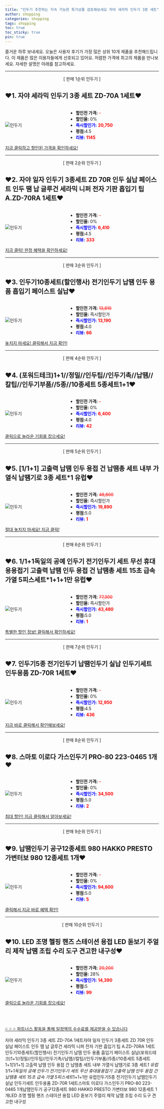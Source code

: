 ```yaml
---
title: "인두기 추천하는 지속 가능한 특가상품 검토해보세요 자야 세라믹 인두기 3종 세트"
author: shopping
categories: shopping
tags: shopping
toc: true
toc_sticky: true
pin: true
---
```

즐거운 하루 보내세요. 오늘은 사용자 후기가 가장 많은 상위 10개 제품을 추천해드립니다. 이 제품은 많은 이용자들에게 선호되고 있어요. 저렴한 가격에 최고의 제품을 만나보세요. 자세한 설명은 아래를 참고하세요.

---
<p class="toplist" style="margin: 0 auto; display: block; width: fit-content;">[ 판매 1순위 인두기 ]</p>

<h2><strong>❤️1. 자야 세라믹 인두기 3종 세트 ZD-70A 1세트❤️</strong></h2>

<div style="display: flex; align-items: center;">
    <div style="flex: 0.4;">
        <img src="https://thumbnail8.coupangcdn.com/thumbnails/remote/230x230ex/image/retail/images/2020/07/06/20/4/7ace12f2-54ea-4c7b-9e1c-d2b1c78e4db2.jpg" alt="인두기" style="max-width: 100%;">
    </div>
    <div style="flex: 0.6; margin-left: 10px;">
        <ul>
            <li><strong>할인전 가격:</strong> <del style="color: red;">-</del></li>
            <li><strong>할인율:</strong> 0%</li>
            <li><span style='color:blue'><strong>즉시할인가:</strong></span> <span style='color:red'><strong>20,750</strong></span></li>
            <li><strong>평점:</strong>4.5</li>
            <li><span style='color:blue'><strong>리뷰:</strong></span> <span style='color:red'><strong>1145</strong></span></li>
        </ul>
    </div>
</div>
<div class="center">
    <a href="https://selin100587001.github.io?lptag=AF9450613&subid=githubio&pageKey=1814438731&traceid=V0-153&itemId=3088075338&vendorItemId=71075921831" class="myButton">
        지금 클릭하고 할인된 가격을 확인하세요!
    </a>
</div>


---
<p class="toplist" style="margin: 0 auto; display: block; width: fit-content;">[ 판매 2순위 인두기 ]</p>

<h2><strong>❤️2. 자야 일자 인두기 3종세트 ZD 70R 인두 실납 페이스트 인두 땜 납 글루건 세라믹 니퍼 전자 기판 흡입기 팁 A.ZD-70RA 1세트❤️</strong></h2>

<div style="display: flex; align-items: center;">
    <div style="flex: 0.4;">
        <img src="https://thumbnail8.coupangcdn.com/thumbnails/remote/230x230ex/image/vendor_inventory/images/2019/01/24/14/9/aa2daf9e-3f89-4351-a52a-c94b42663f65.jpg" alt="인두기" style="max-width: 100%;">
    </div>
    <div style="flex: 0.6; margin-left: 10px;">
        <ul>
            <li><strong>할인전 가격:</strong> <del style="color: red;">-</del></li>
            <li><strong>할인율:</strong> 0%</li>
            <li><span style='color:blue'><strong>즉시할인가:</strong></span> <span style='color:red'><strong>6,410</strong></span></li>
            <li><strong>평점:</strong>4.5</li>
            <li><span style='color:blue'><strong>리뷰:</strong></span> <span style='color:red'><strong>333</strong></span></li>
        </ul>
    </div>
</div>
<div class="center">
    <a href="https://selin100587001.github.io?lptag=AF9450613&subid=githubio&pageKey=1126610259&traceid=V0-153&itemId=2092932756&vendorItemId=4326467882" class="myButton">
        지금 클릭! 한정 혜택을 확인하세요!
    </a>
</div>


---
<p class="toplist" style="margin: 0 auto; display: block; width: fit-content;">[ 판매 3순위 인두기 ]</p>

<h2><strong>❤️3. 인두기10종세트(할인행사) 전기인두기 납땜 인두 용품 흡입기 페이스트 실납❤️</strong></h2>

<div style="display: flex; align-items: center;">
    <div style="flex: 0.4;">
        <img src="https://thumbnail7.coupangcdn.com/thumbnails/remote/230x230ex/image/vendor_inventory/c54d/7518f7ad59a665bfb12e733f63fdd00ea95ae54499db4e825e237b0c3597.jpg" alt="인두기" style="max-width: 100%;">
    </div>
    <div style="flex: 0.6; margin-left: 10px;">
        <ul>
            <li><strong>할인전 가격:</strong> <del style="color: red;">13,810</del></li>
            <li><strong>할인율:</strong> 즉시할인가</li>
            <li><span style='color:blue'><strong>즉시할인가:</strong></span> <span style='color:red'><strong>13,190</strong></span></li>
            <li><strong>평점:</strong>4.0</li>
            <li><span style='color:blue'><strong>리뷰:</strong></span> <span style='color:red'><strong>66</strong></span></li>
        </ul>
    </div>
</div>
<div class="center">
    <a href="https://selin100587001.github.io?lptag=AF9450613&subid=githubio&pageKey=295650461&traceid=V0-153&itemId=932284053&vendorItemId=5434128145" class="myButton">
        놓치지 마세요! 클릭해서 지금 확인!
    </a>
</div>


---
<p class="toplist" style="margin: 0 auto; display: block; width: fit-content;">[ 판매 4순위 인두기 ]</p>

<h2><strong>❤️4. (포워드테크)1+1//정밀//인두팁//인두기촉//납땜//칼팁//인두기부품//5종//10종세트 5종세트1+1❤️</strong></h2>

<div style="display: flex; align-items: center;">
    <div style="flex: 0.4;">
        <img src="https://thumbnail9.coupangcdn.com/thumbnails/remote/230x230ex/image/vendor_inventory/35a8/070b268db92fc478db23e2724267ee2ff3272fdf35f00ff1f70d187294a7.jpg" alt="인두기" style="max-width: 100%;">
    </div>
    <div style="flex: 0.6; margin-left: 10px;">
        <ul>
            <li><strong>할인전 가격:</strong> <del style="color: red;">-</del></li>
            <li><strong>할인율:</strong> 0%</li>
            <li><span style='color:blue'><strong>즉시할인가:</strong></span> <span style='color:red'><strong>6,400</strong></span></li>
            <li><strong>평점:</strong>4.0</li>
            <li><span style='color:blue'><strong>리뷰:</strong></span> <span style='color:red'><strong>42</strong></span></li>
        </ul>
    </div>
</div>
<div class="center">
    <a href="https://selin100587001.github.io?lptag=AF9450613&subid=githubio&pageKey=7507744702&traceid=V0-153&itemId=19665915740&vendorItemId=86760531684" class="myButton">
        클릭으로 놀라운 기회를 잡으세요!
    </a>
</div>


---
<p class="toplist" style="margin: 0 auto; display: block; width: fit-content;">[ 판매 5순위 인두기 ]</p>

<h2><strong>❤️5. [1/1+1] 고출력 납땜 인두 용접 건 납땜총 세트 내부 가열식 납땜기로 3종 세트*1 유럽❤️</strong></h2>

<div style="display: flex; align-items: center;">
    <div style="flex: 0.4;">
        <img src="https://thumbnail8.coupangcdn.com/thumbnails/remote/230x230ex/image/vendor_inventory/e90d/c98b5a7c0321f63fb7f61c70fad3608edce3642995f6d3a9ccca114f4ce9.png" alt="인두기" style="max-width: 100%;">
    </div>
    <div style="flex: 0.6; margin-left: 10px;">
        <ul>
            <li><strong>할인전 가격:</strong> <del style="color: red;">48,800</del></li>
            <li><strong>할인율:</strong> 즉시할인가</li>
            <li><span style='color:blue'><strong>즉시할인가:</strong></span> <span style='color:red'><strong>19,890</strong></span></li>
            <li><strong>평점:</strong>5.0</li>
            <li><span style='color:blue'><strong>리뷰:</strong></span> <span style='color:red'><strong>1</strong></span></li>
        </ul>
    </div>
</div>
<div class="center">
    <a href="https://selin100587001.github.io?lptag=AF9450613&subid=githubio&pageKey=8161885004&traceid=V0-153&itemId=23271703411&vendorItemId=90304026247" class="myButton">
        절대 놓치지 마세요! 지금 클릭!
    </a>
</div>


---
<p class="toplist" style="margin: 0 auto; display: block; width: fit-content;">[ 판매 6순위 인두기 ]</p>

<h2><strong>❤️6. 1/1+1독일의 공예 인두기 전기인두기 세트 무선 휴대용용접기 고출력 납땜 인두 용접 건 납땜총 세트 15초 급속 가열 5피스세트*1+1+1만 유럽❤️</strong></h2>

<div style="display: flex; align-items: center;">
    <div style="flex: 0.4;">
        <img src="https://thumbnail7.coupangcdn.com/thumbnails/remote/230x230ex/image/vendor_inventory/5406/6055a24564436e17e9d01985762b46a4cd7231d07afb775199c36ef66866.png" alt="인두기" style="max-width: 100%;">
    </div>
    <div style="flex: 0.6; margin-left: 10px;">
        <ul>
            <li><strong>할인전 가격:</strong> <del style="color: red;">77,300</del></li>
            <li><strong>할인율:</strong> 즉시할인가</li>
            <li><span style='color:blue'><strong>즉시할인가:</strong></span> <span style='color:red'><strong>43,480</strong></span></li>
            <li><strong>평점:</strong>5.0</li>
            <li><span style='color:blue'><strong>리뷰:</strong></span> <span style='color:red'><strong>1</strong></span></li>
        </ul>
    </div>
</div>
<div class="center">
    <a href="https://selin100587001.github.io?lptag=AF9450613&subid=githubio&pageKey=8211668758&traceid=V0-153&itemId=23572657812&vendorItemId=90598595485" class="myButton">
        특별한 할인 정보! 클릭해서 확인하세요!
    </a>
</div>


---
<p class="toplist" style="margin: 0 auto; display: block; width: fit-content;">[ 판매 7순위 인두기 ]</p>

<h2><strong>❤️7. 인두기5종 전기인두기 납땜인두기 실납 인두기세트 인두용품 ZD-70R 1세트❤️</strong></h2>

<div style="display: flex; align-items: center;">
    <div style="flex: 0.4;">
        <img src="https://thumbnail7.coupangcdn.com/thumbnails/remote/230x230ex/image/vendor_inventory/3dd0/2e8f5015ec550289aa7e30be2c42c65ebc59973311fe31ea46e89fc1c6fd.jpg" alt="인두기" style="max-width: 100%;">
    </div>
    <div style="flex: 0.6; margin-left: 10px;">
        <ul>
            <li><strong>할인전 가격:</strong> <del style="color: red;">-</del></li>
            <li><strong>할인율:</strong> 0%</li>
            <li><span style='color:blue'><strong>즉시할인가:</strong></span> <span style='color:red'><strong>12,950</strong></span></li>
            <li><strong>평점:</strong>4.5</li>
            <li><span style='color:blue'><strong>리뷰:</strong></span> <span style='color:red'><strong>436</strong></span></li>
        </ul>
    </div>
</div>
<div class="center">
    <a href="https://selin100587001.github.io?lptag=AF9450613&subid=githubio&pageKey=295650502&traceid=V0-153&itemId=932284158&vendorItemId=5434124875" class="myButton">
        지금 바로 클릭해서 확인해보세요!
    </a>
</div>


---
<p class="toplist" style="margin: 0 auto; display: block; width: fit-content;">[ 판매 8순위 인두기 ]</p>

<h2><strong>❤️8. 스마토 이로다 가스인두기 PRO-80 223-0465 1개❤️</strong></h2>

<div style="display: flex; align-items: center;">
    <div style="flex: 0.4;">
        <img src="https://thumbnail10.coupangcdn.com/thumbnails/remote/230x230ex/image/retail/images/2024/03/19/16/5/23bcfbb7-310d-4230-b2d7-65f6c15ba0a7.jpg" alt="인두기" style="max-width: 100%;">
    </div>
    <div style="flex: 0.6; margin-left: 10px;">
        <ul>
            <li><strong>할인전 가격:</strong> <del style="color: red;">-</del></li>
            <li><strong>할인율:</strong> 0%</li>
            <li><span style='color:blue'><strong>즉시할인가:</strong></span> <span style='color:red'><strong>34,500</strong></span></li>
            <li><strong>평점:</strong>5.0</li>
            <li><span style='color:blue'><strong>리뷰:</strong></span> <span style='color:red'><strong>2</strong></span></li>
        </ul>
    </div>
</div>
<div class="center">
    <a href="https://selin100587001.github.io?lptag=AF9450613&subid=githubio&pageKey=7970089275&traceid=V0-153&itemId=22070568325&vendorItemId=89117658498" class="myButton">
        최대 할인! 지금 클릭해서 알아보세요!
    </a>
</div>


---
<p class="toplist" style="margin: 0 auto; display: block; width: fit-content;">[ 판매 9순위 인두기 ]</p>

<h2><strong>❤️9. 납땜인두기 공구12종세트 980 HAKKO PRESTO 가변터보 980 12종세트 1개❤️</strong></h2>

<div style="display: flex; align-items: center;">
    <div style="flex: 0.4;">
        <img src="https://thumbnail10.coupangcdn.com/thumbnails/remote/230x230ex/image/vendor_inventory/4499/21eccfa7dfaf6e4a8bf77b4fd3c65ef382dfef0a4cb9558da18ea0d7062f.jpg" alt="인두기" style="max-width: 100%;">
    </div>
    <div style="flex: 0.6; margin-left: 10px;">
        <ul>
            <li><strong>할인전 가격:</strong> <del style="color: red;">-</del></li>
            <li><strong>할인율:</strong> 0%</li>
            <li><span style='color:blue'><strong>즉시할인가:</strong></span> <span style='color:red'><strong>94,600</strong></span></li>
            <li><strong>평점:</strong>5.0</li>
            <li><span style='color:blue'><strong>리뷰:</strong></span> <span style='color:red'><strong>5</strong></span></li>
        </ul>
    </div>
</div>
<div class="center">
    <a href="https://selin100587001.github.io?lptag=AF9450613&subid=githubio&pageKey=7581787268&traceid=V0-153&itemId=20015614113&vendorItemId=3094056928" class="myButton">
        클릭해서 지금 바로 혜택 확인!
    </a>
</div>


---
<p class="toplist" style="margin: 0 auto; display: block; width: fit-content;">[ 판매 10순위 인두기 ]</p>

<h2><strong>❤️10. LED 조명 헬핑 핸즈 스테이션 용접 LED 돋보기 주얼리 제작 납땜 조립 수리 도구 견고한 내구성❤️</strong></h2>

<div style="display: flex; align-items: center;">
    <div style="flex: 0.4;">
        <img src="https://thumbnail6.coupangcdn.com/thumbnails/remote/230x230ex/image/vendor_inventory/5125/dce81dfd7cda90d0ac5eec3fc1ceec957d9fa2acb12dbffd06c56c5e949e.jpg" alt="인두기" style="max-width: 100%;">
    </div>
    <div style="flex: 0.6; margin-left: 10px;">
        <ul>
            <li><strong>할인전 가격:</strong> <del style="color: red;">20,200</del></li>
            <li><strong>할인율:</strong> 28%</li>
            <li><span style='color:blue'><strong>즉시할인가:</strong></span> <span style='color:red'><strong>14,390</strong></span></li>
            <li><strong>평점:</strong>5</li>
            <li><span style='color:blue'><strong>리뷰:</strong></span> <span style='color:red'><strong>99</strong></span></li>
        </ul>
    </div>
</div>
<div class="center">
    <a href="https://selin100587001.github.io?lptag=AF9450613&subid=githubio&pageKey=8083218819&traceid=V0-153&itemId=22800444719&vendorItemId=89835362190" class="myButton">
        클릭으로 놀라운 기회를 잡으세요!
    </a>
</div>

<br><br><br>[💦 💦 💦 파트너스 활동을 통해 일정액의 수수료를 제공받을 수 있습니다](https://link.coupang.com/a/bcpT2c)<br><br>자야 세라믹 인두기 3종 세트 ZD-70A 1세트자야 일자 인두기 3종세트 ZD 70R 인두 실납 페이스트 인두 땜 납 글루건 세라믹 니퍼 전자 기판 흡입기 팁 A.ZD-70RA 1세트인두기10종세트(할인행사) 전기인두기 납땜 인두 용품 흡입기 페이스트 실납(포워드테크)1+1//정밀//인두팁//인두기촉//납땜//칼팁//인두기부품//5종//10종세트 5종세트1+1[1/1+1] 고출력 납땜 인두 용접 건 납땜총 세트 내부 가열식 납땜기로 3종 세트*1 유럽1/1+1독일의 공예 인두기 전기인두기 세트 무선 휴대용용접기 고출력 납땜 인두 용접 건 납땜총 세트 15초 급속 가열 5피스세트*1+1+1만 유럽인두기5종 전기인두기 납땜인두기 실납 인두기세트 인두용품 ZD-70R 1세트스마토 이로다 가스인두기 PRO-80 223-0465 1개납땜인두기 공구12종세트 980 HAKKO PRESTO 가변터보 980 12종세트 1개LED 조명 헬핑 핸즈 스테이션 용접 LED 돋보기 주얼리 제작 납땜 조립 수리 도구 견고한 내구성